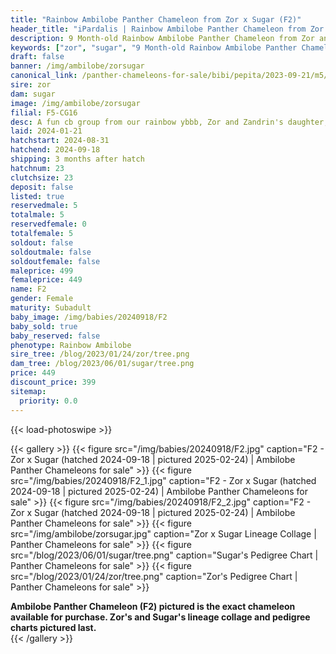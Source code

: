 ```yaml
---
title: "Rainbow Ambilobe Panther Chameleon from Zor x Sugar (F2)"
header_title: "iPardalis | Rainbow Ambilobe Panther Chameleon from Zor x Sugar | F2"
description: 9 Month-old Rainbow Ambilobe Panther Chameleon from Zor and Sugar. A fun cb group from our rainbow ybbb, Zor and Zandrin's daughter, Sugar. We've included sire and dam dendrograms if available, but you can view our Zor or Sugar breeder pages for more information.
keywords: ["zor", "sugar", "9 Month-old Rainbow Ambilobe Panther Chameleon", "baby chameleons for sale", "buy panther chameleon", "panther for sale", "ambilobe panther chameleons for sale", "ambilobe panther chameleon for sale"]
draft: false
banner: /img/ambilobe/zorsugar
canonical_link: /panther-chameleons-for-sale/bibi/pepita/2023-09-21/m5/
sire: zor
dam: sugar
image: /img/ambilobe/zorsugar
filial: F5-CG16
desc: A fun cb group from our rainbow ybbb, Zor and Zandrin's daughter, Sugar.
laid: 2024-01-21
hatchstart: 2024-08-31
hatchend: 2024-09-18
shipping: 3 months after hatch
hatchnum: 23
clutchsize: 23
deposit: false
listed: true
reservedmale: 5
totalmale: 5
reservedfemale: 0
totalfemale: 5
soldout: false
soldoutmale: false
soldoutfemale: false
maleprice: 499
femaleprice: 449
name: F2
gender: Female
maturity: Subadult
baby_image: /img/babies/20240918/F2
baby_sold: true
baby_reserved: false
phenotype: Rainbow Ambilobe
sire_tree: /blog/2023/01/24/zor/tree.png
dam_tree: /blog/2023/06/01/sugar/tree.png
price: 449
discount_price: 399
sitemap: 
  priority: 0.0
---
```


{{< load-photoswipe >}}

{{< gallery >}}
  {{< figure src="/img/babies/20240918/F2.jpg" caption="F2 - Zor x Sugar (hatched 2024-09-18 | pictured 2025-02-24) | Ambilobe Panther Chameleons for sale" >}}
  {{< figure src="/img/babies/20240918/F2_1.jpg" caption="F2 - Zor x Sugar (hatched 2024-09-18 | pictured 2025-02-24) | Ambilobe Panther Chameleons for sale" >}}
  {{< figure src="/img/babies/20240918/F2_2.jpg" caption="F2 - Zor x Sugar (hatched 2024-09-18 | pictured 2025-02-24) | Ambilobe Panther Chameleons for sale" >}}
  {{< figure src="/img/ambilobe/zorsugar.jpg" caption="Zor x Sugar Lineage Collage | Panther Chameleons for sale" >}}
  {{< figure src="/blog/2023/06/01/sugar/tree.png" caption="Sugar's Pedigree Chart | Panther Chameleons for sale" >}}
  {{< figure src="/blog/2023/01/24/zor/tree.png" caption="Zor's Pedigree Chart | Panther Chameleons for sale" >}}
  <figcaption itemprop="description"><strong>Ambilobe Panther Chameleon (F2) pictured is the exact chameleon available for purchase. Zor's and Sugar's lineage collage and pedigree charts pictured last.</strong></figcaption>
{{< /gallery >}}
